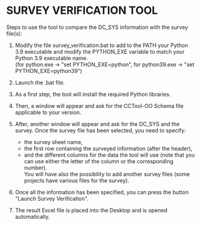 # SURVEY VERIFICATION TOOL

Steps to use the tool to compare the DC_SYS information with the survey file(s):

1. Modify the file survey_verification.bat to add to the PATH your Python 3.9 executable and modify the PYTHON_EXE variable to match your Python 3.9 executable name. <br />
(for python.exe -> "set PYTHON_EXE=python", for python39.exe -> "set PYTHON_EXE=python39")

2. Launch the .bat file.

3. As a first step, the tool will install the required Python libraries.

4. Then, a window will appear and ask for the CCTool-OO Schema file applicable to your version.

5. After, another window will appear and ask for the DC_SYS and the survey.
        Once the survey file has been selected, you need to specify:
   - the survey sheet name,
   - the first row containing the surveyed information (after the header),
   - and the different columns for the data the tool will use (note that you can use either the letter of the column or the corresponding number). <br />
   You will have also the possibility to add another survey files (some projects have various files for the survey).

6. Once all the information has been specified, you can press the button "Launch Survey Verification".

7. The result Excel file is placed into the Desktop and is opened automatically.
